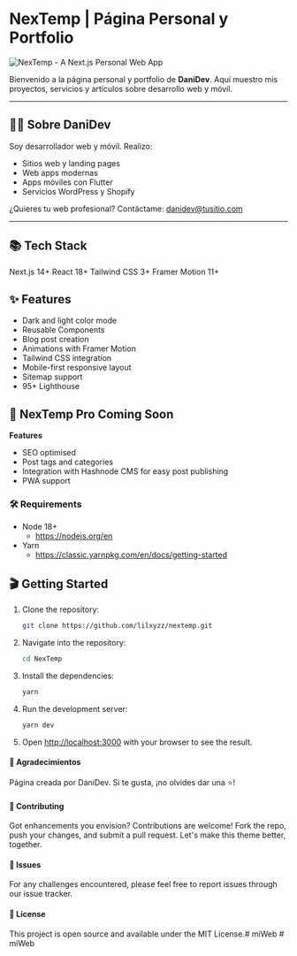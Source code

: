 
# NexTemp | Página Personal y Portfolio

![NexTemp - A Next.js Personal Web App](https://github.com/lilxyzz/nextemp/blob/main/public/NexTemp-cover.png)


Bienvenido a la página personal y portfolio de **DaniDev**. Aquí muestro mis proyectos, servicios y artículos sobre desarrollo web y móvil.

---


## 👨‍💻 Sobre DaniDev

Soy desarrollador web y móvil. Realizo:
- Sitios web y landing pages
- Web apps modernas
- Apps móviles con Flutter
- Servicios WordPress y Shopify

¿Quieres tu web profesional? Contáctame: [danidev@tusitio.com](mailto:danidev@tusitio.com)

---

## 📚 Tech Stack
Next.js 14+
React 18+
Tailwind CSS 3+
Framer Motion 11+

## ✨ Features
- Dark and light color mode 
- Reusable Components
- Blog post creation
- Animations with Framer Motion
- Tailwind CSS integration
- Mobile-first responsive layout
- Sitemap support
- 95+ Lighthouse

## 🚀 NexTemp Pro Coming Soon
**Features**
- SEO optimised 
- Post tags and categories
- Integration with Hashnode CMS for easy post publishing
- PWA support
  

### 🛠️ Requirements

- Node 18+
  - https://nodejs.org/en
- Yarn
  - https://classic.yarnpkg.com/en/docs/getting-started



## 🎬 Getting Started

1. Clone the repository:
    ```bash
    git clone https://github.com/lilxyzz/nextemp.git
    ```

2. Navigate into the repository:
    ```bash
    cd NexTemp
    ```

3. Install the dependencies:
    ```bash
    yarn
    ```

4. Run the development server:
    ```bash
    yarn dev
    ```
5. Open [http://localhost:3000](http://localhost:3000) with your browser to see the result.



#### 🙏 Agradecimientos
Página creada por DaniDev. Si te gusta, ¡no olvides dar una ⭐!

#### 🤝 Contributing
Got enhancements you envision? Contributions are welcome! Fork the repo, push your changes, and submit a pull request. Let's make this theme better, together.

#### 👾 Issues
For any challenges encountered, please feel free to report issues through our issue tracker.

#### 📝 License
This project is open source and available under the MIT License.#   m i W e b  
 # miWeb
